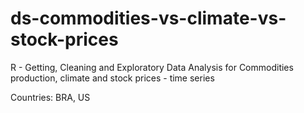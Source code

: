 # ds-commodities-vs-climate-vs-stock-prices
R - Getting, Cleaning and Exploratory Data Analysis for Commodities production, climate and stock prices - time series

Countries: BRA, US